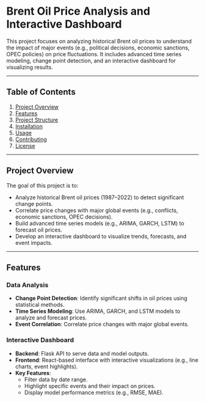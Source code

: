 # Brent Oil Price Analysis and Interactive Dashboard

This project focuses on analyzing historical Brent oil prices to understand the impact of major events (e.g., political decisions, economic sanctions, OPEC policies) on price fluctuations. It includes advanced time series modeling, change point detection, and an interactive dashboard for visualizing results.

---

## Table of Contents
1. [Project Overview](#project-overview)
2. [Features](#features)
3. [Project Structure](#project-structure)
4. [Installation](#installation)
5. [Usage](#usage)
6. [Contributing](#contributing)
7. [License](#license)

---

## Project Overview

The goal of this project is to:
- Analyze historical Brent oil prices (1987–2022) to detect significant change points.
- Correlate price changes with major global events (e.g., conflicts, economic sanctions, OPEC decisions).
- Build advanced time series models (e.g., ARIMA, GARCH, LSTM) to forecast oil prices.
- Develop an interactive dashboard to visualize trends, forecasts, and event impacts.

---

## Features

### Data Analysis
- **Change Point Detection**: Identify significant shifts in oil prices using statistical methods.
- **Time Series Modeling**: Use ARIMA, GARCH, and LSTM models to analyze and forecast prices.
- **Event Correlation**: Correlate price changes with major global events.

### Interactive Dashboard
- **Backend**: Flask API to serve data and model outputs.
- **Frontend**: React-based interface with interactive visualizations (e.g., line charts, event highlights).
- **Key Features**:
  - Filter data by date range.
  - Highlight specific events and their impact on prices.
  - Display model performance metrics (e.g., RMSE, MAE).
